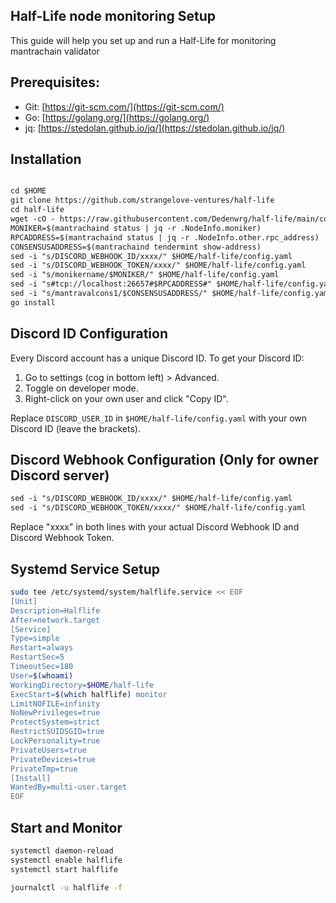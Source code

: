 ## Half-Life node monitoring Setup

This guide will help you set up and run a Half-Life for monitoring mantrachain validator 

## Prerequisites:

- Git: [https://git-scm.com/](https://git-scm.com/)
- Go: [https://golang.org/](https://golang.org/)
- jq: [https://stedolan.github.io/jq/](https://stedolan.github.io/jq/)

## Installation

```markdown

cd $HOME
git clone https://github.com/strangelove-ventures/half-life
cd half-life
wget -cO - https://raw.githubusercontent.com/Dedenwrg/half-life/main/config.yaml.example > config.yaml
MONIKER=$(mantrachaind status | jq -r .NodeInfo.moniker)
RPCADDRESS=$(mantrachaind status | jq -r .NodeInfo.other.rpc_address)
CONSENSUSADDRESS=$(mantrachaind tendermint show-address)
sed -i "s/DISCORD_WEBHOOK_ID/xxxx/" $HOME/half-life/config.yaml
sed -i "s/DISCORD_WEBHOOK_TOKEN/xxxx/" $HOME/half-life/config.yaml
sed -i "s/monikername/$MONIKER/" $HOME/half-life/config.yaml
sed -i "s#tcp://localhost:26657#$RPCADDRESS#" $HOME/half-life/config.yaml
sed -i "s/mantravalcons1/$CONSENSUSADDRESS/" $HOME/half-life/config.yaml
go install
```

## Discord ID Configuration

Every Discord account has a unique Discord ID. To get your Discord ID:

1. Go to settings (cog in bottom left) > Advanced.
2. Toggle on developer mode.
3. Right-click on your own user and click "Copy ID".

Replace `DISCORD_USER_ID` in `$HOME/half-life/config.yaml` with your own Discord ID (leave the brackets).

## Discord Webhook Configuration (Only for owner Discord server) 

```markdown
sed -i "s/DISCORD_WEBHOOK_ID/xxxx/" $HOME/half-life/config.yaml
sed -i "s/DISCORD_WEBHOOK_TOKEN/xxxx/" $HOME/half-life/config.yaml
```

Replace "xxxx" in both lines with your actual Discord Webhook ID and Discord Webhook Token.

## Systemd Service Setup

```bash
sudo tee /etc/systemd/system/halflife.service << EOF
[Unit]
Description=Halflife
After=network.target
[Service]
Type=simple
Restart=always
RestartSec=5
TimeoutSec=180
User=$(whoami)
WorkingDirectory=$HOME/half-life
ExecStart=$(which halflife) monitor
LimitNOFILE=infinity
NoNewPrivileges=true
ProtectSystem=strict
RestrictSUIDSGID=true
LockPersonality=true
PrivateUsers=true
PrivateDevices=true
PrivateTmp=true
[Install]
WantedBy=multi-user.target
EOF
```

## Start and Monitor

```bash
systemctl daemon-reload
systemctl enable halflife
systemctl start halflife

journalctl -u halflife -f
```
